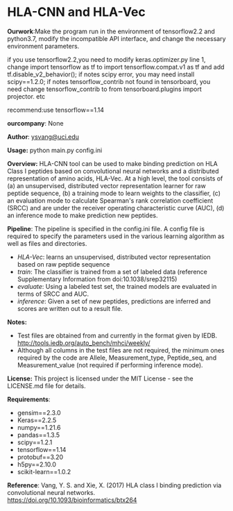 HLA-CNN and HLA-Vec
=========================

__Ourwork__:Make the program run in the environment of tensorflow2.2 and python3.7, modify the incompatible API interface, and change the necessary environment parameters.

if you use tensorflow2.2,you need to modify keras.optimizer.py line 1, change import tensorflow as tf to import tensorflow.compat.v1 as tf and add tf.disable_v2_behavior(); if notes scipy error, you may need install scipy==1.2.0; if notes tensorflow_contrib not found in tensorboard, you need change tensorflow_contrib to from tensorboard.plugins import projector. etc

recommend:use tensorflow==1.14

__ourcompany__: None

__Author__: ysvang@uci.edu

__Usage:__ python main.py config.ini 

__Overview:__ HLA-CNN tool can be used to make binding prediction on HLA Class I peptides
based on convolutional neural networks and a distributed representation of amino acids, HLA-Vec. 
At a high level, the tool consists of (a) an unsupervised, distributed vector representation learner for
raw peptide sequence, (b) a training mode to learn weights to the classifier, (c) an evaluation mode 
to calculate Spearman's rank correlation coefficient (SRCC) and are under the receiver operating characteristic
curve (AUC), (d) an inference mode to make prediction new peptides.

__Pipeline__: The pipeline is specified in the config.ini file. A config file is required to specify the 
parameters used in the various learning algorithm as well as files and directories.
- _HLA-Vec_: learns an unsupervised, distributed vector representation based on raw peptide sequence
- _train_: The classifier is trained from a set of labeled data (reference Supplementary Information from doi:10.1038/srep32115)
- _evaluate_: Using a labeled test set, the trained models are evaluated in terms of SRCC and AUC.
- _inference_: Given a set of new peptides, predictions are inferred and scores are written out to a result file.

__Notes:__
- Test files are obtained from and currently in the format given by IEDB. http://tools.iedb.org/auto_bench/mhci/weekly/
- Although all columns in the test files are not required, the minimum ones required by the code are Allele, Measurement_type, Peptide_seq,
and Measurement_value (not required if performing inference mode).

__License:__ This project is licensed under the MIT License - see the LICENSE.md file for details.

__Requirements__:

- gensim==2.3.0
-  Keras==2.2.5
- numpy==1.21.6
- pandas==1.3.5
- scipy==1.2.1
- tensorflow==1.14
- protobuf==3.20
- h5py==2.10.0
- scikit-learn==1.0.2

__Reference__:
Vang, Y. S. and Xie, X. (2017) HLA class I binding prediction via convolutional neural networks. https://doi.org/10.1093/bioinformatics/btx264
